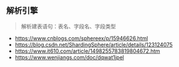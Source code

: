 ## 解析引擎

> 解析建表语句：表名、字段名、字段类型


* https://www.cnblogs.com/sphereex/p/15946626.html
* https://blog.csdn.net/ShardingSphere/article/details/123124075
* https://www.it610.com/article/1498255783819804672.htm
* https://www.wenjiangs.com/doc/dqwat1jpel
